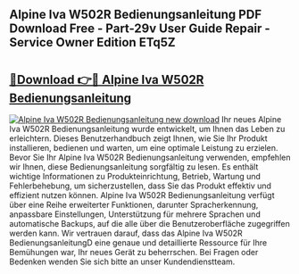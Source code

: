 ## Alpine Iva W502R Bedienungsanleitung PDF Download Free - Part-29v User Guide Repair - Service Owner Edition ETq5Z

# <h2><a href="http://df454e.blite.top/?on=Alpine+Iva+W502R+Bedienungsanleitung">🔗Download 👉🔴 Alpine Iva W502R Bedienungsanleitung</a></h2>

[![Alpine Iva W502R Bedienungsanleitung new download](https://i.imgur.com/lujVjoI.png)](http://df454e.blite.top/?on=Alpine+Iva+W502R+Bedienungsanleitung)
Ihr neues Alpine Iva W502R Bedienungsanleitung wurde entwickelt, um Ihnen das Leben zu erleichtern. Dieses Benutzerhandbuch zeigt Ihnen, wie Sie Ihr Produkt installieren, bedienen und warten, um eine optimale Leistung zu erzielen. Bevor Sie Ihr Alpine Iva W502R Bedienungsanleitung verwenden, empfehlen wir Ihnen, diese Bedienungsanleitung sorgfältig zu lesen. Es enthält wichtige Informationen zu Produkteinrichtung, Betrieb, Wartung und Fehlerbehebung, um sicherzustellen, dass Sie das Produkt effektiv und effizient nutzen können. Alpine Iva W502R Bedienungsanleitung verfügt über eine Reihe erweiterter Funktionen, darunter Spracherkennung, anpassbare Einstellungen, Unterstützung für mehrere Sprachen und automatische Backups, auf die alle über die Benutzeroberfläche zugegriffen werden kann. Wir vertrauen darauf, dass das Alpine Iva W502R BedienungsanleitungD eine genaue und detaillierte Ressource für Ihre Bemühungen war, Ihr neues Gerät zu beherrschen. Bei Fragen oder Bedenken wenden Sie sich bitte an unser Kundendienstteam.
